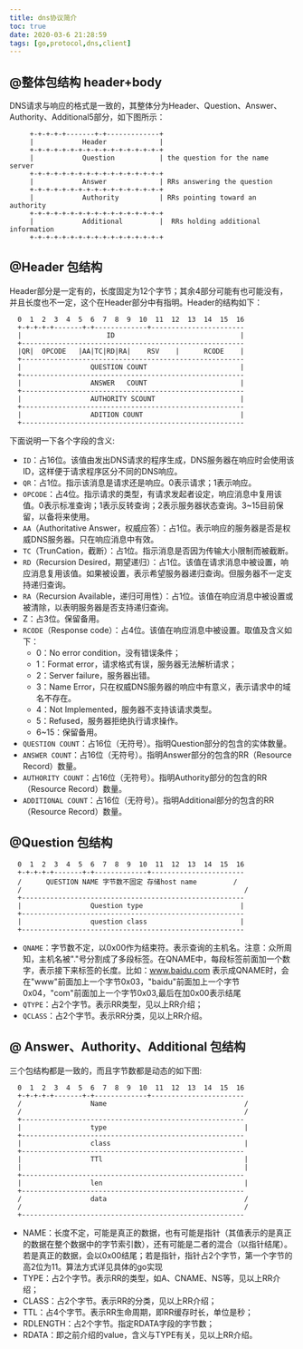 ```yaml
---
title: dns协议简介
toc: true
date: 2020-03-6 21:28:59
tags: [go,protocol,dns,client]
---
```


## @整体包结构 header+body
DNS请求与响应的格式是一致的，其整体分为Header、Question、Answer、Authority、Additional5部分，如下图所示：
```
     +-+-+-+-+-------+-+-------------+
     |            Header             | 
     +-+-+-+-+-+-+-+-+-+-+-+-+-+-+-+-+
     |            Question           | the question for the name server
     +-+-+-+-+-+-+-+-+-+-+-+-+-+-+-+-+
     |            Answer             | RRs answering the question
     +-+-+-+-+-+-+-+-+-+-+-+-+-+-+-+-+
     |            Authority          | RRs pointing toward an authority
     +-+-+-+-+-+-+-+-+-+-+-+-+-+-+-+-+  
     |            Additional         |  RRs holding additional information
     +-+-+-+-+-+-+-+-+-+-+-+-+-+-+-+-+
```

## @Header 包结构
Header部分是一定有的，长度固定为12个字节；其余4部分可能有也可能没有，并且长度也不一定，这个在Header部分中有指明。Header的结构如下：
```
  0  1  2  3  4  5  6  7  8  9  10  11  12  13  14  15  16
  +-+-+-+-+-------+-+-------------+-----------------------
  |                     ID                               |
  +-------------------------------------------------------  
  |QR|  OPCODE   |AA|TC|RD|RA|    RSV    |      RCODE    |
  +-------------------------------------------------------   
  |                 QUESTION COUNT                       |
  +------------------------------------------------------- 
  |                 ANSWER   COUNT                       |
  +-------------------------------------------------------   
  |                 AUTHORITY SCOUNT                     |
  +-------------------------------------------------------   
  |                 ADITION COUNT                        |
  +------------------------------------------------------- 
```
下面说明一下各个字段的含义:

- `ID`：占16位。该值由发出DNS请求的程序生成，DNS服务器在响应时会使用该ID，这样便于请求程序区分不同的DNS响应。
- `QR`：占1位。指示该消息是请求还是响应。0表示请求；1表示响应。
- `OPCODE`：占4位。指示请求的类型，有请求发起者设定，响应消息中复用该值。0表示标准查询；1表示反转查询；2表示服务器状态查询。3~15目前保留，以备将来使用。
- `AA`（Authoritative Answer，权威应答）：占1位。表示响应的服务器是否是权威DNS服务器。只在响应消息中有效。
- `TC`（TrunCation，截断）：占1位。指示消息是否因为传输大小限制而被截断。
- `RD`（Recursion Desired，期望递归）：占1位。该值在请求消息中被设置，响应消息复用该值。如果被设置，表示希望服务器递归查询。但服务器不一定支持递归查询。
- `RA`（Recursion Available，递归可用性）：占1位。该值在响应消息中被设置或被清除，以表明服务器是否支持递归查询。
- Z：占3位。保留备用。
- `RCODE`（Response code）：占4位。该值在响应消息中被设置。取值及含义如下：
    - 0：No error condition，没有错误条件；
    - 1：Format error，请求格式有误，服务器无法解析请求；
    - 2：Server failure，服务器出错。
    - 3：Name Error，只在权威DNS服务器的响应中有意义，表示请求中的域名不存在。
    - 4：Not Implemented，服务器不支持该请求类型。
    - 5：Refused，服务器拒绝执行请求操作。
    - 6~15：保留备用。
- `QUESTION COUNT`：占16位（无符号）。指明Question部分的包含的实体数量。
- `ANSWER COUNT`：占16位（无符号）。指明Answer部分的包含的RR（Resource Record）数量。
- `AUTHORITY COUNT`：占16位（无符号）。指明Authority部分的包含的RR（Resource Record）数量。
- `ADDITIONAL COUNT`：占16位（无符号）。指明Additional部分的包含的RR（Resource Record）数量。


## @Question 包结构
```
  0  1  2  3  4  5  6  7  8  9  10  11  12  13  14  15  16
  +-+-+-+-+-------+-+-------------+-----------------------
  /      QUESTION NAME 字节数不固定 存储host name         /
  /                                                       /
  +-------------------------------------------------------   
  |                 Question type                        |
  +------------------------------------------------------- 
  |                 question class                       |
  +-------------------------------------------------------   

```
- `QNAME`：字节数不定，以0x00作为结束符。表示查询的主机名。注意：众所周知，主机名被"."号分割成了多段标签。在QNAME中，每段标签前面加一个数字，表示接下来标签的长度。比如：www.baidu.com 表示成QNAME时，会在"www"前面加上一个字节0x03，"baidu"前面加上一个字节0x04，"com"前面加上一个字节0x03,最后在加0x00表示结尾
- `QTYPE`：占2个字节。表示RR类型，见以上RR介绍；
- `QCLASS`：占2个字节。表示RR分类，见以上RR介绍。

## @ Answer、Authority、Additional 包结构
三个包结构都是一致的，而且字节数都是动态的如下图:
```
  0  1  2  3  4  5  6  7  8  9  10  11  12  13  14  15  16
  +-+-+-+-+-------+-+-------------+-----------------------
  /                 Name                                  /
  /                                                       /
  +-------------------------------------------------------   
  |                 type                                  |
  +------------------------------------------------------- 
  |                 class                                 |
  +------------------------------------------------------- 
  |                 TTl                                   |
  |                                                       |
  +------------------------------------------------------- 
  |                 len                                   |
  +-------------------------------------------------------
  /                 data                                  /
  /                                                       /
  +-------------------------------------------------------   
```
- NAME：长度不定，可能是真正的数据，也有可能是指针（其值表示的是真正的数据在整个数据中的字节索引数），还有可能是二者的混合（以指针结尾）。若是真正的数据，会以0x00结尾；若是指针，指针占2个字节，第一个字节的高2位为11。算法方式详见具体的go实现
- TYPE：占2个字节。表示RR的类型，如A、CNAME、NS等，见以上RR介绍；
- CLASS：占2个字节。表示RR的分类，见以上RR介绍；
- TTL：占4个字节。表示RR生命周期，即RR缓存时长，单位是秒；
- RDLENGTH：占2个字节。指定RDATA字段的字节数；
- RDATA：即之前介绍的value，含义与TYPE有关，见以上RR介绍。